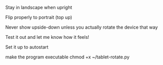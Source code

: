 Stay in landscape when upright

Flip properly to portrait (top up)

Never show upside-down unless you actually rotate the device that way

Test it out and let me know how it feels! 


Set it up to autostart

make the program executable 
chmod +x ~/tablet-rotate.py
